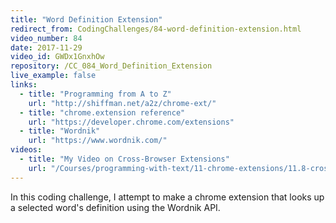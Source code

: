 ```yaml
---
title: "Word Definition Extension"
redirect_from: CodingChallenges/84-word-definition-extension.html
video_number: 84
date: 2017-11-29
video_id: GWDx1GnxhOw
repository: /CC_084_Word_Definition_Extension
live_example: false
links:
  - title: "Programming from A to Z"
    url: "http://shiffman.net/a2z/chrome-ext/"
  - title: "chrome.extension reference"
    url: "https://developer.chrome.com/extensions"
  - title: "Wordnik"
    url: "https://www.wordnik.com/"
videos:
  - title: "My Video on Cross-Browser Extensions"
    url: "/Courses/programming-with-text/11-chrome-extensions/11.8-cross-browser-extensions"
---
```


In this coding challenge, I attempt to make a chrome extension that looks up a selected word's definition using the Wordnik API.
